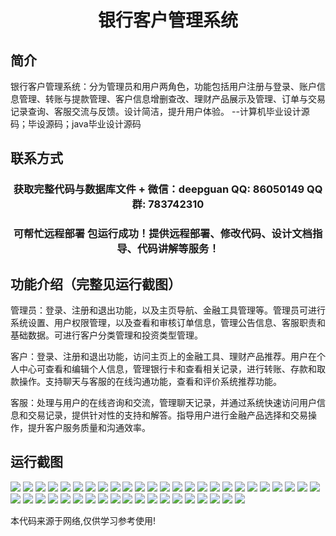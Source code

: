 <p><h1 align="center">银行客户管理系统</h1></p>

## 简介
银行客户管理系统：分为管理员和用户两角色，功能包括用户注册与登录、账户信息管理、转账与提款管理、客户信息增删查改、理财产品展示及管理、订单与交易记录查询、客服交流与反馈。设计简洁，提升用户体验。    --计算机毕业设计源码；毕设源码；java毕业设计源码


## 联系方式
<p><h3 align="center">获取完整代码与数据库文件 + 微信：deepguan QQ: 86050149 QQ群: 783742310</h3></p>
<p><h3 align="center">可帮忙远程部署 包运行成功！提供远程部署、修改代码、设计文档指导、代码讲解等服务！</h3></p>

## 功能介绍（完整见运行截图）
管理员：登录、注册和退出功能，以及主页导航、金融工具管理等。管理员可进行系统设置、用户权限管理，以及查看和审核订单信息，管理公告信息、客服职责和基础数据。可进行客户分类管理和投资类型管理。

客户：登录、注册和退出功能，访问主页上的金融工具、理财产品推荐。用户在个人中心可查看和编辑个人信息，管理银行卡和查看相关记录，进行转账、存款和取款操作。支持聊天与客服的在线沟通功能，查看和评价系统推荐功能。

客服：处理与用户的在线咨询和交流，管理聊天记录，并通过系统快速访问用户信息和交易记录，提供针对性的支持和解答。指导用户进行金融产品选择和交易操作，提升客户服务质量和沟通效率。


## 运行截图
![](img/001.jpg)
![](img/002.jpg)
![](img/003.jpg)
![](img/004.jpg)
![](img/005.jpg)
![](img/006.jpg)
![](img/007.jpg)
![](img/008.jpg)
![](img/009.jpg)
![](img/010.jpg)
![](img/011.jpg)
![](img/012.jpg)
![](img/013.jpg)
![](img/014.jpg)
![](img/015.jpg)
![](img/016.jpg)
![](img/017.jpg)
![](img/018.jpg)
![](img/019.jpg)
![](img/020.jpg)
![](img/021.jpg)
![](img/022.jpg)
![](img/023.jpg)
![](img/024.jpg)
![](img/025.jpg)
![](img/026.jpg)
![](img/027.jpg)
![](img/028.jpg)
![](img/029.jpg)
![](img/030.jpg)
![](img/031.jpg)
![](img/032.jpg)
![](img/033.jpg)
![](img/034.jpg)
![](img/035.jpg)
![](img/036.jpg)
![](img/037.jpg)
![](img/038.jpg)
![](img/039.jpg)
![](img/040.jpg)
![](img/041.jpg)
![](img/042.jpg)
![](img/043.jpg)
![](img/044.jpg)

<p>本代码来源于网络,仅供学习参考使用!</p>
